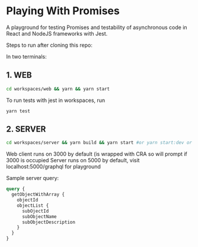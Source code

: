 # Playing With Promises
A playground for testing Promises and testability of asynchronous code in React and NodeJS frameworks with Jest.

Steps to run after cloning this repo:

In two terminals:

## 1. WEB

``` bash
cd workspaces/web && yarn && yarn start
```
To run tests with jest in workspaces, run 
```
yarn test
```

## 2. SERVER

``` bash
cd workspaces/server && yarn build && yarn start #or yarn start:dev or nodemon
```

Web client runs on 3000 by default (is wrapped with CRA so will prompt if 3000 is occupied
Server runs on 5000 by default, visit localhost:5000/graphql for playground

Sample server query:

``` graphql
query {
  getObjectWithArray {
    objectId
    objectList {
      subOjectId
      subObjectName
      subObjectDescription
    }
  }
}
```
